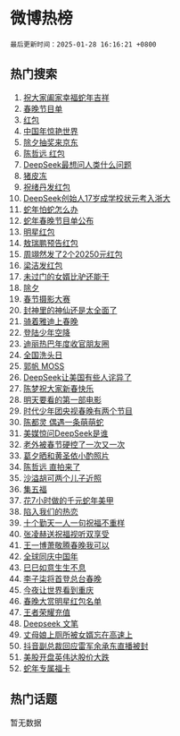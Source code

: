 # 微博热榜

`最后更新时间：2025-01-28 16:16:21 +0800`

## 热门搜索

1. [祝大家阖家幸福蛇年吉祥](https://m.weibo.cn/search?containerid=100103type%3D1%26t%3D10%26q%3D%23%E7%A5%9D%E5%A4%A7%E5%AE%B6%E9%98%96%E5%AE%B6%E5%B9%B8%E7%A6%8F%E8%9B%87%E5%B9%B4%E5%90%89%E7%A5%A5%23&stream_entry_id=51&isnewpage=1&extparam=seat%3D1%26stream_entry_id%3D51%26c_type%3D51%26cate%3D10103%26pos%3D0%26dgr%3D0%26q%3D%2523%25E7%25A5%259D%25E5%25A4%25A7%25E5%25AE%25B6%25E9%2598%2596%25E5%25AE%25B6%25E5%25B9%25B8%25E7%25A6%258F%25E8%259B%2587%25E5%25B9%25B4%25E5%2590%2589%25E7%25A5%25A5%2523%26filter_type%3Drealtimehot%26display_time%3D1738052180%26pre_seqid%3D17380521803260113697482)
1. [春晚节目单](https://m.weibo.cn/search?containerid=100103type%3D1%26t%3D10%26q%3D%E6%98%A5%E6%99%9A%E8%8A%82%E7%9B%AE%E5%8D%95&stream_entry_id=31&isnewpage=1&extparam=seat%3D1%26c_type%3D31%26band_rank%3D1%26q%3D%25E6%2598%25A5%25E6%2599%259A%25E8%258A%2582%25E7%259B%25AE%25E5%258D%2595%26dgr%3D0%26stream_entry_id%3D31%26lcate%3D5001%26flag%3D4%26pos%3D0%26cate%3D5001%26realpos%3D1%26filter_type%3Drealtimehot%26display_time%3D1738052180%26pre_seqid%3D17380521803260113697482)
1. [红包](https://m.weibo.cn/search?containerid=100103type%3D1%26t%3D10%26q%3D%E7%BA%A2%E5%8C%85&stream_entry_id=31&isnewpage=1&extparam=seat%3D1%26c_type%3D31%26band_rank%3D2%26q%3D%25E7%25BA%25A2%25E5%258C%2585%26dgr%3D0%26stream_entry_id%3D31%26lcate%3D5001%26flag%3D16%26pos%3D1%26cate%3D5001%26realpos%3D2%26filter_type%3Drealtimehot%26display_time%3D1738052180%26pre_seqid%3D17380521803260113697482)
1. [中国年惊艳世界](https://m.weibo.cn/search?containerid=100103type%3D1%26t%3D10%26q%3D%23%E4%B8%AD%E5%9B%BD%E5%B9%B4%E6%83%8A%E8%89%B3%E4%B8%96%E7%95%8C%23&stream_entry_id=31&isnewpage=1&extparam=seat%3D1%26c_type%3D31%26band_rank%3D3%26q%3D%2523%25E4%25B8%25AD%25E5%259B%25BD%25E5%25B9%25B4%25E6%2583%258A%25E8%2589%25B3%25E4%25B8%2596%25E7%2595%258C%2523%26dgr%3D0%26stream_entry_id%3D31%26lcate%3D5001%26flag%3D0%26pos%3D2%26cate%3D5001%26realpos%3D3%26filter_type%3Drealtimehot%26display_time%3D1738052180%26pre_seqid%3D17380521803260113697482)
1. [除夕抽奖来京东](https://m.weibo.cn/search?containerid=100103type%3D1%26t%3D10%26q%3D%23%E9%99%A4%E5%A4%95%E6%8A%BD%E5%A5%96%E6%9D%A5%E4%BA%AC%E4%B8%9C%23&stream_entry_id=31&isnewpage=1&extparam=seat%3D1%26c_type%3D31%26band_rank%3D4%26adid%3D274952%26topic_ad%3D1%26is_ad_pos%3D1%26stream_entry_id%3D31%26filter_type%3Drealtimehot%26q%3D%2523%25E9%2599%25A4%25E5%25A4%2595%25E6%258A%25BD%25E5%25A5%2596%25E6%259D%25A5%25E4%25BA%25AC%25E4%25B8%259C%2523%26cate%3D5001%26pos%3D3%26dgr%3D0%26lcate%3D5001%26display_time%3D1738052180%26pre_seqid%3D17380521803260113697482)
1. [陈哲远 红包](https://m.weibo.cn/search?containerid=100103type%3D1%26t%3D10%26q%3D%E9%99%88%E5%93%B2%E8%BF%9C+%E7%BA%A2%E5%8C%85&stream_entry_id=31&isnewpage=1&extparam=seat%3D1%26c_type%3D31%26band_rank%3D4%26q%3D%25E9%2599%2588%25E5%2593%25B2%25E8%25BF%259C%2520%25E7%25BA%25A2%25E5%258C%2585%26dgr%3D0%26stream_entry_id%3D31%26lcate%3D5001%26flag%3D2%26pos%3D4%26cate%3D5001%26realpos%3D4%26filter_type%3Drealtimehot%26display_time%3D1738052180%26pre_seqid%3D17380521803260113697482)
1. [DeepSeek最想问人类什么问题](https://m.weibo.cn/search?containerid=100103type%3D1%26t%3D10%26q%3DDeepSeek%E6%9C%80%E6%83%B3%E9%97%AE%E4%BA%BA%E7%B1%BB%E4%BB%80%E4%B9%88%E9%97%AE%E9%A2%98&stream_entry_id=31&isnewpage=1&extparam=seat%3D1%26c_type%3D31%26band_rank%3D5%26q%3DDeepSeek%25E6%259C%2580%25E6%2583%25B3%25E9%2597%25AE%25E4%25BA%25BA%25E7%25B1%25BB%25E4%25BB%2580%25E4%25B9%2588%25E9%2597%25AE%25E9%25A2%2598%26dgr%3D0%26stream_entry_id%3D31%26lcate%3D5001%26flag%3D16%26pos%3D5%26cate%3D5001%26realpos%3D5%26filter_type%3Drealtimehot%26display_time%3D1738052180%26pre_seqid%3D17380521803260113697482)
1. [猪皮冻](https://m.weibo.cn/search?containerid=100103type%3D1%26t%3D10%26q%3D%E7%8C%AA%E7%9A%AE%E5%86%BB&stream_entry_id=31&isnewpage=1&extparam=seat%3D1%26c_type%3D31%26band_rank%3D6%26q%3D%25E7%258C%25AA%25E7%259A%25AE%25E5%2586%25BB%26dgr%3D0%26stream_entry_id%3D31%26lcate%3D5001%26flag%3D1%26pos%3D6%26cate%3D5001%26realpos%3D6%26filter_type%3Drealtimehot%26display_time%3D1738052180%26pre_seqid%3D17380521803260113697482)
1. [祝绪丹发红包](https://m.weibo.cn/search?containerid=100103type%3D1%26t%3D10%26q%3D%E7%A5%9D%E7%BB%AA%E4%B8%B9%E5%8F%91%E7%BA%A2%E5%8C%85&stream_entry_id=31&isnewpage=1&extparam=seat%3D1%26c_type%3D31%26band_rank%3D7%26q%3D%25E7%25A5%259D%25E7%25BB%25AA%25E4%25B8%25B9%25E5%258F%2591%25E7%25BA%25A2%25E5%258C%2585%26dgr%3D0%26stream_entry_id%3D31%26lcate%3D5001%26flag%3D1%26pos%3D7%26cate%3D5001%26realpos%3D7%26filter_type%3Drealtimehot%26display_time%3D1738052180%26pre_seqid%3D17380521803260113697482)
1. [DeepSeek创始人17岁成学校状元考入浙大](https://m.weibo.cn/search?containerid=100103type%3D1%26t%3D10%26q%3D%23DeepSeek%E5%88%9B%E5%A7%8B%E4%BA%BA17%E5%B2%81%E6%88%90%E5%AD%A6%E6%A0%A1%E7%8A%B6%E5%85%83%E8%80%83%E5%85%A5%E6%B5%99%E5%A4%A7%23&stream_entry_id=31&isnewpage=1&extparam=seat%3D1%26c_type%3D31%26band_rank%3D8%26q%3D%2523DeepSeek%25E5%2588%259B%25E5%25A7%258B%25E4%25BA%25BA17%25E5%25B2%2581%25E6%2588%2590%25E5%25AD%25A6%25E6%25A0%25A1%25E7%258A%25B6%25E5%2585%2583%25E8%2580%2583%25E5%2585%25A5%25E6%25B5%2599%25E5%25A4%25A7%2523%26dgr%3D0%26stream_entry_id%3D31%26lcate%3D5001%26flag%3D1%26pos%3D8%26cate%3D5001%26realpos%3D8%26filter_type%3Drealtimehot%26display_time%3D1738052180%26pre_seqid%3D17380521803260113697482)
1. [蛇年怕蛇怎么办](https://m.weibo.cn/search?containerid=100103type%3D1%26t%3D10%26q%3D%23%E8%9B%87%E5%B9%B4%E6%80%95%E8%9B%87%E6%80%8E%E4%B9%88%E5%8A%9E%23&stream_entry_id=31&isnewpage=1&extparam=seat%3D1%26c_type%3D31%26band_rank%3D9%26q%3D%2523%25E8%259B%2587%25E5%25B9%25B4%25E6%2580%2595%25E8%259B%2587%25E6%2580%258E%25E4%25B9%2588%25E5%258A%259E%2523%26dgr%3D0%26stream_entry_id%3D31%26lcate%3D5001%26flag%3D0%26pos%3D9%26cate%3D5001%26realpos%3D9%26filter_type%3Drealtimehot%26display_time%3D1738052180%26pre_seqid%3D17380521803260113697482)
1. [蛇年春晚节目单公布](https://m.weibo.cn/search?containerid=100103type%3D1%26t%3D10%26q%3D%23%E8%9B%87%E5%B9%B4%E6%98%A5%E6%99%9A%E8%8A%82%E7%9B%AE%E5%8D%95%E5%85%AC%E5%B8%83%23&stream_entry_id=31&isnewpage=1&extparam=seat%3D1%26c_type%3D31%26band_rank%3D10%26q%3D%2523%25E8%259B%2587%25E5%25B9%25B4%25E6%2598%25A5%25E6%2599%259A%25E8%258A%2582%25E7%259B%25AE%25E5%258D%2595%25E5%2585%25AC%25E5%25B8%2583%2523%26dgr%3D0%26stream_entry_id%3D31%26lcate%3D5001%26flag%3D1%26pos%3D10%26cate%3D5001%26realpos%3D10%26filter_type%3Drealtimehot%26display_time%3D1738052180%26pre_seqid%3D17380521803260113697482)
1. [明星红包](https://m.weibo.cn/search?containerid=100103type%3D1%26t%3D10%26q%3D%E6%98%8E%E6%98%9F%E7%BA%A2%E5%8C%85&stream_entry_id=31&isnewpage=1&extparam=seat%3D1%26c_type%3D31%26band_rank%3D11%26q%3D%25E6%2598%258E%25E6%2598%259F%25E7%25BA%25A2%25E5%258C%2585%26dgr%3D0%26stream_entry_id%3D31%26lcate%3D5001%26flag%3D1%26pos%3D11%26cate%3D5001%26realpos%3D11%26filter_type%3Drealtimehot%26display_time%3D1738052180%26pre_seqid%3D17380521803260113697482)
1. [敖瑞鹏预告红包](https://m.weibo.cn/search?containerid=100103type%3D1%26t%3D10%26q%3D%E6%95%96%E7%91%9E%E9%B9%8F%E9%A2%84%E5%91%8A%E7%BA%A2%E5%8C%85&stream_entry_id=31&isnewpage=1&extparam=seat%3D1%26c_type%3D31%26band_rank%3D12%26q%3D%25E6%2595%2596%25E7%2591%259E%25E9%25B9%258F%25E9%25A2%2584%25E5%2591%258A%25E7%25BA%25A2%25E5%258C%2585%26dgr%3D0%26stream_entry_id%3D31%26lcate%3D5001%26flag%3D2%26pos%3D12%26cate%3D5001%26realpos%3D12%26filter_type%3Drealtimehot%26display_time%3D1738052180%26pre_seqid%3D17380521803260113697482)
1. [周翊然发了2个20250元红包](https://m.weibo.cn/search?containerid=100103type%3D1%26t%3D10%26q%3D%23%E5%91%A8%E7%BF%8A%E7%84%B6%E5%8F%91%E4%BA%862%E4%B8%AA20250%E5%85%83%E7%BA%A2%E5%8C%85%23&stream_entry_id=31&isnewpage=1&extparam=seat%3D1%26c_type%3D31%26band_rank%3D13%26q%3D%2523%25E5%2591%25A8%25E7%25BF%258A%25E7%2584%25B6%25E5%258F%2591%25E4%25BA%25862%25E4%25B8%25AA20250%25E5%2585%2583%25E7%25BA%25A2%25E5%258C%2585%2523%26dgr%3D0%26stream_entry_id%3D31%26lcate%3D5001%26flag%3D1%26pos%3D13%26cate%3D5001%26realpos%3D13%26filter_type%3Drealtimehot%26display_time%3D1738052180%26pre_seqid%3D17380521803260113697482)
1. [梁洁发红包](https://m.weibo.cn/search?containerid=100103type%3D1%26t%3D10%26q%3D%E6%A2%81%E6%B4%81%E5%8F%91%E7%BA%A2%E5%8C%85&stream_entry_id=31&isnewpage=1&extparam=seat%3D1%26c_type%3D31%26band_rank%3D14%26q%3D%25E6%25A2%2581%25E6%25B4%2581%25E5%258F%2591%25E7%25BA%25A2%25E5%258C%2585%26dgr%3D0%26stream_entry_id%3D31%26lcate%3D5001%26flag%3D1%26pos%3D14%26cate%3D5001%26realpos%3D14%26filter_type%3Drealtimehot%26display_time%3D1738052180%26pre_seqid%3D17380521803260113697482)
1. [未过门的女婿比驴还能干](https://m.weibo.cn/search?containerid=100103type%3D1%26t%3D10%26q%3D%23%E6%9C%AA%E8%BF%87%E9%97%A8%E7%9A%84%E5%A5%B3%E5%A9%BF%E6%AF%94%E9%A9%B4%E8%BF%98%E8%83%BD%E5%B9%B2%23&stream_entry_id=31&isnewpage=1&extparam=seat%3D1%26c_type%3D31%26band_rank%3D15%26q%3D%2523%25E6%259C%25AA%25E8%25BF%2587%25E9%2597%25A8%25E7%259A%2584%25E5%25A5%25B3%25E5%25A9%25BF%25E6%25AF%2594%25E9%25A9%25B4%25E8%25BF%2598%25E8%2583%25BD%25E5%25B9%25B2%2523%26dgr%3D0%26stream_entry_id%3D31%26lcate%3D5001%26flag%3D0%26pos%3D15%26cate%3D5001%26realpos%3D15%26filter_type%3Drealtimehot%26display_time%3D1738052180%26pre_seqid%3D17380521803260113697482)
1. [除夕](https://m.weibo.cn/search?containerid=100103type%3D1%26t%3D10%26q%3D%E9%99%A4%E5%A4%95&stream_entry_id=31&isnewpage=1&extparam=seat%3D1%26c_type%3D31%26band_rank%3D16%26q%3D%25E9%2599%25A4%25E5%25A4%2595%26dgr%3D0%26stream_entry_id%3D31%26lcate%3D5001%26flag%3D0%26pos%3D16%26cate%3D5001%26realpos%3D16%26filter_type%3Drealtimehot%26display_time%3D1738052180%26pre_seqid%3D17380521803260113697482)
1. [春节摄影大赛](https://m.weibo.cn/search?containerid=100103type%3D1%26t%3D10%26q%3D%23%E6%98%A5%E8%8A%82%E6%91%84%E5%BD%B1%E5%A4%A7%E8%B5%9B%23&stream_entry_id=31&isnewpage=1&extparam=seat%3D1%26c_type%3D31%26band_rank%3D17%26q%3D%2523%25E6%2598%25A5%25E8%258A%2582%25E6%2591%2584%25E5%25BD%25B1%25E5%25A4%25A7%25E8%25B5%259B%2523%26dgr%3D0%26stream_entry_id%3D31%26lcate%3D5001%26flag%3D0%26pos%3D17%26cate%3D5001%26realpos%3D17%26filter_type%3Drealtimehot%26display_time%3D1738052180%26pre_seqid%3D17380521803260113697482)
1. [封神里的神仙还是太全面了](https://m.weibo.cn/search?containerid=100103type%3D1%26t%3D10%26q%3D%23%E5%B0%81%E7%A5%9E%E9%87%8C%E7%9A%84%E7%A5%9E%E4%BB%99%E8%BF%98%E6%98%AF%E5%A4%AA%E5%85%A8%E9%9D%A2%E4%BA%86%23&stream_entry_id=31&isnewpage=1&extparam=seat%3D1%26c_type%3D31%26band_rank%3D18%26q%3D%2523%25E5%25B0%2581%25E7%25A5%259E%25E9%2587%258C%25E7%259A%2584%25E7%25A5%259E%25E4%25BB%2599%25E8%25BF%2598%25E6%2598%25AF%25E5%25A4%25AA%25E5%2585%25A8%25E9%259D%25A2%25E4%25BA%2586%2523%26dgr%3D0%26stream_entry_id%3D31%26lcate%3D5001%26flag%3D1%26pos%3D18%26cate%3D5001%26realpos%3D18%26filter_type%3Drealtimehot%26display_time%3D1738052180%26pre_seqid%3D17380521803260113697482)
1. [骑着雅迪上春晚](https://m.weibo.cn/search?containerid=100103type%3D1%26t%3D10%26q%3D%23%E9%AA%91%E7%9D%80%E9%9B%85%E8%BF%AA%E4%B8%8A%E6%98%A5%E6%99%9A%23&stream_entry_id=31&isnewpage=1&extparam=seat%3D1%26c_type%3D31%26band_rank%3D19%26q%3D%2523%25E9%25AA%2591%25E7%259D%2580%25E9%259B%2585%25E8%25BF%25AA%25E4%25B8%258A%25E6%2598%25A5%25E6%2599%259A%2523%26dgr%3D0%26stream_entry_id%3D31%26lcate%3D5001%26pos%3D19%26flag%3D1%26adid%3D275046%26cate%3D5001%26realpos%3D19%26filter_type%3Drealtimehot%26display_time%3D1738052180%26pre_seqid%3D17380521803260113697482)
1. [登陆少年空降](https://m.weibo.cn/search?containerid=100103type%3D1%26t%3D10%26q%3D%E7%99%BB%E9%99%86%E5%B0%91%E5%B9%B4%E7%A9%BA%E9%99%8D&stream_entry_id=31&isnewpage=1&extparam=seat%3D1%26c_type%3D31%26band_rank%3D20%26q%3D%25E7%2599%25BB%25E9%2599%2586%25E5%25B0%2591%25E5%25B9%25B4%25E7%25A9%25BA%25E9%2599%258D%26dgr%3D0%26stream_entry_id%3D31%26lcate%3D5001%26flag%3D1%26pos%3D20%26cate%3D5001%26realpos%3D20%26filter_type%3Drealtimehot%26display_time%3D1738052180%26pre_seqid%3D17380521803260113697482)
1. [迪丽热巴年度收官朋友圈](https://m.weibo.cn/search?containerid=100103type%3D1%26t%3D10%26q%3D%23%E8%BF%AA%E4%B8%BD%E7%83%AD%E5%B7%B4%E5%B9%B4%E5%BA%A6%E6%94%B6%E5%AE%98%E6%9C%8B%E5%8F%8B%E5%9C%88%23&stream_entry_id=31&isnewpage=1&extparam=seat%3D1%26c_type%3D31%26band_rank%3D21%26q%3D%2523%25E8%25BF%25AA%25E4%25B8%25BD%25E7%2583%25AD%25E5%25B7%25B4%25E5%25B9%25B4%25E5%25BA%25A6%25E6%2594%25B6%25E5%25AE%2598%25E6%259C%258B%25E5%258F%258B%25E5%259C%2588%2523%26dgr%3D0%26stream_entry_id%3D31%26lcate%3D5001%26flag%3D1%26pos%3D21%26cate%3D5001%26realpos%3D21%26filter_type%3Drealtimehot%26display_time%3D1738052180%26pre_seqid%3D17380521803260113697482)
1. [全国洗头日](https://m.weibo.cn/search?containerid=100103type%3D1%26t%3D10%26q%3D%E5%85%A8%E5%9B%BD%E6%B4%97%E5%A4%B4%E6%97%A5&stream_entry_id=31&isnewpage=1&extparam=seat%3D1%26c_type%3D31%26band_rank%3D22%26q%3D%25E5%2585%25A8%25E5%259B%25BD%25E6%25B4%2597%25E5%25A4%25B4%25E6%2597%25A5%26dgr%3D0%26stream_entry_id%3D31%26lcate%3D5001%26flag%3D0%26pos%3D22%26cate%3D5001%26realpos%3D22%26filter_type%3Drealtimehot%26display_time%3D1738052180%26pre_seqid%3D17380521803260113697482)
1. [郭帆 MOSS](https://m.weibo.cn/search?containerid=100103type%3D1%26t%3D10%26q%3D%E9%83%AD%E5%B8%86+MOSS&stream_entry_id=31&isnewpage=1&extparam=seat%3D1%26c_type%3D31%26band_rank%3D23%26q%3D%25E9%2583%25AD%25E5%25B8%2586%2520MOSS%26dgr%3D0%26stream_entry_id%3D31%26lcate%3D5001%26flag%3D1%26pos%3D23%26cate%3D5001%26realpos%3D23%26filter_type%3Drealtimehot%26display_time%3D1738052180%26pre_seqid%3D17380521803260113697482)
1. [DeepSeek让美国有些人诧异了](https://m.weibo.cn/search?containerid=100103type%3D1%26t%3D10%26q%3D%23DeepSeek%E8%AE%A9%E7%BE%8E%E5%9B%BD%E6%9C%89%E4%BA%9B%E4%BA%BA%E8%AF%A7%E5%BC%82%E4%BA%86%23&stream_entry_id=31&isnewpage=1&extparam=seat%3D1%26c_type%3D31%26band_rank%3D24%26q%3D%2523DeepSeek%25E8%25AE%25A9%25E7%25BE%258E%25E5%259B%25BD%25E6%259C%2589%25E4%25BA%259B%25E4%25BA%25BA%25E8%25AF%25A7%25E5%25BC%2582%25E4%25BA%2586%2523%26dgr%3D0%26stream_entry_id%3D31%26lcate%3D5001%26flag%3D0%26pos%3D24%26cate%3D5001%26realpos%3D24%26filter_type%3Drealtimehot%26display_time%3D1738052180%26pre_seqid%3D17380521803260113697482)
1. [陈梦祝大家新春快乐](https://m.weibo.cn/search?containerid=100103type%3D1%26t%3D10%26q%3D%23%E9%99%88%E6%A2%A6%E7%A5%9D%E5%A4%A7%E5%AE%B6%E6%96%B0%E6%98%A5%E5%BF%AB%E4%B9%90%23&stream_entry_id=31&isnewpage=1&extparam=seat%3D1%26c_type%3D31%26band_rank%3D25%26q%3D%2523%25E9%2599%2588%25E6%25A2%25A6%25E7%25A5%259D%25E5%25A4%25A7%25E5%25AE%25B6%25E6%2596%25B0%25E6%2598%25A5%25E5%25BF%25AB%25E4%25B9%2590%2523%26dgr%3D0%26stream_entry_id%3D31%26lcate%3D5001%26flag%3D1%26pos%3D25%26cate%3D5001%26realpos%3D25%26filter_type%3Drealtimehot%26display_time%3D1738052180%26pre_seqid%3D17380521803260113697482)
1. [明天要看的第一部电影](https://m.weibo.cn/search?containerid=100103type%3D1%26t%3D10%26q%3D%23%E6%98%8E%E5%A4%A9%E8%A6%81%E7%9C%8B%E7%9A%84%E7%AC%AC%E4%B8%80%E9%83%A8%E7%94%B5%E5%BD%B1%23&stream_entry_id=31&isnewpage=1&extparam=seat%3D1%26c_type%3D31%26band_rank%3D26%26q%3D%2523%25E6%2598%258E%25E5%25A4%25A9%25E8%25A6%2581%25E7%259C%258B%25E7%259A%2584%25E7%25AC%25AC%25E4%25B8%2580%25E9%2583%25A8%25E7%2594%25B5%25E5%25BD%25B1%2523%26dgr%3D0%26stream_entry_id%3D31%26lcate%3D5001%26flag%3D1%26pos%3D26%26cate%3D5001%26realpos%3D26%26filter_type%3Drealtimehot%26display_time%3D1738052180%26pre_seqid%3D17380521803260113697482)
1. [时代少年团央视春晚有两个节目](https://m.weibo.cn/search?containerid=100103type%3D1%26t%3D10%26q%3D%23%E6%97%B6%E4%BB%A3%E5%B0%91%E5%B9%B4%E5%9B%A2%E5%A4%AE%E8%A7%86%E6%98%A5%E6%99%9A%E6%9C%89%E4%B8%A4%E4%B8%AA%E8%8A%82%E7%9B%AE%23&stream_entry_id=31&isnewpage=1&extparam=seat%3D1%26c_type%3D31%26band_rank%3D27%26q%3D%2523%25E6%2597%25B6%25E4%25BB%25A3%25E5%25B0%2591%25E5%25B9%25B4%25E5%259B%25A2%25E5%25A4%25AE%25E8%25A7%2586%25E6%2598%25A5%25E6%2599%259A%25E6%259C%2589%25E4%25B8%25A4%25E4%25B8%25AA%25E8%258A%2582%25E7%259B%25AE%2523%26dgr%3D0%26stream_entry_id%3D31%26lcate%3D5001%26flag%3D1%26pos%3D27%26cate%3D5001%26realpos%3D27%26filter_type%3Drealtimehot%26display_time%3D1738052180%26pre_seqid%3D17380521803260113697482)
1. [陈都灵 偶遇一条萌萌蛇](https://m.weibo.cn/search?containerid=100103type%3D1%26t%3D10%26q%3D%E9%99%88%E9%83%BD%E7%81%B5+%E5%81%B6%E9%81%87%E4%B8%80%E6%9D%A1%E8%90%8C%E8%90%8C%E8%9B%87&stream_entry_id=31&isnewpage=1&extparam=seat%3D1%26c_type%3D31%26band_rank%3D28%26q%3D%25E9%2599%2588%25E9%2583%25BD%25E7%2581%25B5%2520%25E5%2581%25B6%25E9%2581%2587%25E4%25B8%2580%25E6%259D%25A1%25E8%2590%258C%25E8%2590%258C%25E8%259B%2587%26dgr%3D0%26stream_entry_id%3D31%26lcate%3D5001%26flag%3D0%26pos%3D28%26cate%3D5001%26realpos%3D28%26filter_type%3Drealtimehot%26display_time%3D1738052180%26pre_seqid%3D17380521803260113697482)
1. [美媒惊问DeepSeek是谁](https://m.weibo.cn/search?containerid=100103type%3D1%26t%3D10%26q%3D%23%E7%BE%8E%E5%AA%92%E6%83%8A%E9%97%AEDeepSeek%E6%98%AF%E8%B0%81%23&stream_entry_id=31&isnewpage=1&extparam=seat%3D1%26c_type%3D31%26band_rank%3D29%26q%3D%2523%25E7%25BE%258E%25E5%25AA%2592%25E6%2583%258A%25E9%2597%25AEDeepSeek%25E6%2598%25AF%25E8%25B0%2581%2523%26dgr%3D0%26stream_entry_id%3D31%26lcate%3D5001%26flag%3D0%26pos%3D29%26cate%3D5001%26realpos%3D29%26filter_type%3Drealtimehot%26display_time%3D1738052180%26pre_seqid%3D17380521803260113697482)
1. [老外被春节硬控了一次又一次](https://m.weibo.cn/search?containerid=100103type%3D1%26t%3D10%26q%3D%23%E8%80%81%E5%A4%96%E8%A2%AB%E6%98%A5%E8%8A%82%E7%A1%AC%E6%8E%A7%E4%BA%86%E4%B8%80%E6%AC%A1%E5%8F%88%E4%B8%80%E6%AC%A1%23&stream_entry_id=31&isnewpage=1&extparam=seat%3D1%26c_type%3D31%26band_rank%3D30%26q%3D%2523%25E8%2580%2581%25E5%25A4%2596%25E8%25A2%25AB%25E6%2598%25A5%25E8%258A%2582%25E7%25A1%25AC%25E6%258E%25A7%25E4%25BA%2586%25E4%25B8%2580%25E6%25AC%25A1%25E5%258F%2588%25E4%25B8%2580%25E6%25AC%25A1%2523%26dgr%3D0%26stream_entry_id%3D31%26lcate%3D5001%26flag%3D1%26pos%3D30%26cate%3D5001%26realpos%3D30%26filter_type%3Drealtimehot%26display_time%3D1738052180%26pre_seqid%3D17380521803260113697482)
1. [葛夕晒和黄圣依小酌照片](https://m.weibo.cn/search?containerid=100103type%3D1%26t%3D10%26q%3D%23%E8%91%9B%E5%A4%95%E6%99%92%E5%92%8C%E9%BB%84%E5%9C%A3%E4%BE%9D%E5%B0%8F%E9%85%8C%E7%85%A7%E7%89%87%23&stream_entry_id=31&isnewpage=1&extparam=seat%3D1%26c_type%3D31%26band_rank%3D31%26q%3D%2523%25E8%2591%259B%25E5%25A4%2595%25E6%2599%2592%25E5%2592%258C%25E9%25BB%2584%25E5%259C%25A3%25E4%25BE%259D%25E5%25B0%258F%25E9%2585%258C%25E7%2585%25A7%25E7%2589%2587%2523%26dgr%3D0%26stream_entry_id%3D31%26lcate%3D5001%26flag%3D1%26pos%3D31%26cate%3D5001%26realpos%3D31%26filter_type%3Drealtimehot%26display_time%3D1738052180%26pre_seqid%3D17380521803260113697482)
1. [陈哲远 直拍来了](https://m.weibo.cn/search?containerid=100103type%3D1%26t%3D10%26q%3D%E9%99%88%E5%93%B2%E8%BF%9C+%E7%9B%B4%E6%8B%8D%E6%9D%A5%E4%BA%86&stream_entry_id=31&isnewpage=1&extparam=seat%3D1%26c_type%3D31%26band_rank%3D32%26q%3D%25E9%2599%2588%25E5%2593%25B2%25E8%25BF%259C%2520%25E7%259B%25B4%25E6%258B%258D%25E6%259D%25A5%25E4%25BA%2586%26dgr%3D0%26stream_entry_id%3D31%26lcate%3D5001%26flag%3D0%26pos%3D32%26cate%3D5001%26realpos%3D32%26filter_type%3Drealtimehot%26display_time%3D1738052180%26pre_seqid%3D17380521803260113697482)
1. [沙溢胡可两个儿子近照](https://m.weibo.cn/search?containerid=100103type%3D1%26t%3D10%26q%3D%23%E6%B2%99%E6%BA%A2%E8%83%A1%E5%8F%AF%E4%B8%A4%E4%B8%AA%E5%84%BF%E5%AD%90%E8%BF%91%E7%85%A7%23&stream_entry_id=31&isnewpage=1&extparam=seat%3D1%26c_type%3D31%26band_rank%3D33%26q%3D%2523%25E6%25B2%2599%25E6%25BA%25A2%25E8%2583%25A1%25E5%258F%25AF%25E4%25B8%25A4%25E4%25B8%25AA%25E5%2584%25BF%25E5%25AD%2590%25E8%25BF%2591%25E7%2585%25A7%2523%26dgr%3D0%26stream_entry_id%3D31%26lcate%3D5001%26flag%3D0%26pos%3D33%26cate%3D5001%26realpos%3D33%26filter_type%3Drealtimehot%26display_time%3D1738052180%26pre_seqid%3D17380521803260113697482)
1. [集五福](https://m.weibo.cn/search?containerid=100103type%3D1%26t%3D10%26q%3D%E9%9B%86%E4%BA%94%E7%A6%8F&stream_entry_id=31&isnewpage=1&extparam=seat%3D1%26c_type%3D31%26band_rank%3D34%26q%3D%25E9%259B%2586%25E4%25BA%2594%25E7%25A6%258F%26dgr%3D0%26stream_entry_id%3D31%26lcate%3D5001%26flag%3D0%26pos%3D34%26cate%3D5001%26realpos%3D34%26filter_type%3Drealtimehot%26display_time%3D1738052180%26pre_seqid%3D17380521803260113697482)
1. [花7小时做的千元蛇年美甲](https://m.weibo.cn/search?containerid=100103type%3D1%26t%3D10%26q%3D%23%E8%8A%B17%E5%B0%8F%E6%97%B6%E5%81%9A%E7%9A%84%E5%8D%83%E5%85%83%E8%9B%87%E5%B9%B4%E7%BE%8E%E7%94%B2%23&stream_entry_id=31&isnewpage=1&extparam=seat%3D1%26c_type%3D31%26band_rank%3D35%26q%3D%2523%25E8%258A%25B17%25E5%25B0%258F%25E6%2597%25B6%25E5%2581%259A%25E7%259A%2584%25E5%258D%2583%25E5%2585%2583%25E8%259B%2587%25E5%25B9%25B4%25E7%25BE%258E%25E7%2594%25B2%2523%26dgr%3D0%26stream_entry_id%3D31%26lcate%3D5001%26flag%3D1%26pos%3D35%26cate%3D5001%26realpos%3D35%26filter_type%3Drealtimehot%26display_time%3D1738052180%26pre_seqid%3D17380521803260113697482)
1. [陷入我们的热恋](https://m.weibo.cn/search?containerid=100103type%3D1%26t%3D10%26q%3D%E9%99%B7%E5%85%A5%E6%88%91%E4%BB%AC%E7%9A%84%E7%83%AD%E6%81%8B&stream_entry_id=31&isnewpage=1&extparam=seat%3D1%26c_type%3D31%26band_rank%3D36%26q%3D%25E9%2599%25B7%25E5%2585%25A5%25E6%2588%2591%25E4%25BB%25AC%25E7%259A%2584%25E7%2583%25AD%25E6%2581%258B%26dgr%3D0%26stream_entry_id%3D31%26lcate%3D5001%26flag%3D1%26pos%3D36%26cate%3D5001%26realpos%3D36%26filter_type%3Drealtimehot%26display_time%3D1738052180%26pre_seqid%3D17380521803260113697482)
1. [十个勤天一人一句祝福不重样](https://m.weibo.cn/search?containerid=100103type%3D1%26t%3D10%26q%3D%23%E5%8D%81%E4%B8%AA%E5%8B%A4%E5%A4%A9%E4%B8%80%E4%BA%BA%E4%B8%80%E5%8F%A5%E7%A5%9D%E7%A6%8F%E4%B8%8D%E9%87%8D%E6%A0%B7%23&stream_entry_id=31&isnewpage=1&extparam=seat%3D1%26c_type%3D31%26band_rank%3D37%26q%3D%2523%25E5%258D%2581%25E4%25B8%25AA%25E5%258B%25A4%25E5%25A4%25A9%25E4%25B8%2580%25E4%25BA%25BA%25E4%25B8%2580%25E5%258F%25A5%25E7%25A5%259D%25E7%25A6%258F%25E4%25B8%258D%25E9%2587%258D%25E6%25A0%25B7%2523%26dgr%3D0%26stream_entry_id%3D31%26lcate%3D5001%26flag%3D0%26pos%3D37%26cate%3D5001%26realpos%3D37%26filter_type%3Drealtimehot%26display_time%3D1738052180%26pre_seqid%3D17380521803260113697482)
1. [张凌赫送祝福视听双享受](https://m.weibo.cn/search?containerid=100103type%3D1%26t%3D10%26q%3D%23%E5%BC%A0%E5%87%8C%E8%B5%AB%E9%80%81%E7%A5%9D%E7%A6%8F%E8%A7%86%E5%90%AC%E5%8F%8C%E4%BA%AB%E5%8F%97%23&stream_entry_id=31&isnewpage=1&extparam=seat%3D1%26c_type%3D31%26band_rank%3D38%26q%3D%2523%25E5%25BC%25A0%25E5%2587%258C%25E8%25B5%25AB%25E9%2580%2581%25E7%25A5%259D%25E7%25A6%258F%25E8%25A7%2586%25E5%2590%25AC%25E5%258F%258C%25E4%25BA%25AB%25E5%258F%2597%2523%26dgr%3D0%26stream_entry_id%3D31%26lcate%3D5001%26flag%3D1%26pos%3D38%26cate%3D5001%26realpos%3D38%26filter_type%3Drealtimehot%26display_time%3D1738052180%26pre_seqid%3D17380521803260113697482)
1. [王一博萧敬腾春晚我可以](https://m.weibo.cn/search?containerid=100103type%3D1%26t%3D10%26q%3D%23%E7%8E%8B%E4%B8%80%E5%8D%9A%E8%90%A7%E6%95%AC%E8%85%BE%E6%98%A5%E6%99%9A%E6%88%91%E5%8F%AF%E4%BB%A5%23&stream_entry_id=31&isnewpage=1&extparam=seat%3D1%26c_type%3D31%26band_rank%3D39%26q%3D%2523%25E7%258E%258B%25E4%25B8%2580%25E5%258D%259A%25E8%2590%25A7%25E6%2595%25AC%25E8%2585%25BE%25E6%2598%25A5%25E6%2599%259A%25E6%2588%2591%25E5%258F%25AF%25E4%25BB%25A5%2523%26dgr%3D0%26stream_entry_id%3D31%26lcate%3D5001%26flag%3D1%26pos%3D39%26cate%3D5001%26realpos%3D39%26filter_type%3Drealtimehot%26display_time%3D1738052180%26pre_seqid%3D17380521803260113697482)
1. [全球同庆中国年](https://m.weibo.cn/search?containerid=100103type%3D1%26t%3D10%26q%3D%23%E5%85%A8%E7%90%83%E5%90%8C%E5%BA%86%E4%B8%AD%E5%9B%BD%E5%B9%B4%23&stream_entry_id=31&isnewpage=1&extparam=seat%3D1%26c_type%3D31%26band_rank%3D40%26q%3D%2523%25E5%2585%25A8%25E7%2590%2583%25E5%2590%258C%25E5%25BA%2586%25E4%25B8%25AD%25E5%259B%25BD%25E5%25B9%25B4%2523%26dgr%3D0%26stream_entry_id%3D31%26lcate%3D5001%26flag%3D0%26pos%3D40%26cate%3D5001%26realpos%3D40%26filter_type%3Drealtimehot%26display_time%3D1738052180%26pre_seqid%3D17380521803260113697482)
1. [巳巳如意生生不息](https://m.weibo.cn/search?containerid=100103type%3D1%26t%3D10%26q%3D%23%E5%B7%B3%E5%B7%B3%E5%A6%82%E6%84%8F%E7%94%9F%E7%94%9F%E4%B8%8D%E6%81%AF%23&stream_entry_id=31&isnewpage=1&extparam=seat%3D1%26c_type%3D31%26band_rank%3D41%26q%3D%2523%25E5%25B7%25B3%25E5%25B7%25B3%25E5%25A6%2582%25E6%2584%258F%25E7%2594%259F%25E7%2594%259F%25E4%25B8%258D%25E6%2581%25AF%2523%26dgr%3D0%26stream_entry_id%3D31%26lcate%3D5001%26flag%3D0%26pos%3D41%26cate%3D5001%26realpos%3D41%26filter_type%3Drealtimehot%26display_time%3D1738052180%26pre_seqid%3D17380521803260113697482)
1. [李子柒将首登总台春晚](https://m.weibo.cn/search?containerid=100103type%3D1%26t%3D10%26q%3D%23%E6%9D%8E%E5%AD%90%E6%9F%92%E5%B0%86%E9%A6%96%E7%99%BB%E6%80%BB%E5%8F%B0%E6%98%A5%E6%99%9A%23&stream_entry_id=31&isnewpage=1&extparam=seat%3D1%26c_type%3D31%26band_rank%3D42%26q%3D%2523%25E6%259D%258E%25E5%25AD%2590%25E6%259F%2592%25E5%25B0%2586%25E9%25A6%2596%25E7%2599%25BB%25E6%2580%25BB%25E5%258F%25B0%25E6%2598%25A5%25E6%2599%259A%2523%26dgr%3D0%26stream_entry_id%3D31%26lcate%3D5001%26flag%3D0%26pos%3D42%26cate%3D5001%26realpos%3D42%26filter_type%3Drealtimehot%26display_time%3D1738052180%26pre_seqid%3D17380521803260113697482)
1. [今夜让世界看到重庆](https://m.weibo.cn/search?containerid=100103type%3D1%26t%3D10%26q%3D%23%E4%BB%8A%E5%A4%9C%E8%AE%A9%E4%B8%96%E7%95%8C%E7%9C%8B%E5%88%B0%E9%87%8D%E5%BA%86%23&stream_entry_id=31&isnewpage=1&extparam=seat%3D1%26c_type%3D31%26band_rank%3D43%26q%3D%2523%25E4%25BB%258A%25E5%25A4%259C%25E8%25AE%25A9%25E4%25B8%2596%25E7%2595%258C%25E7%259C%258B%25E5%2588%25B0%25E9%2587%258D%25E5%25BA%2586%2523%26dgr%3D0%26stream_entry_id%3D31%26lcate%3D5001%26flag%3D0%26pos%3D43%26cate%3D5001%26realpos%3D43%26filter_type%3Drealtimehot%26display_time%3D1738052180%26pre_seqid%3D17380521803260113697482)
1. [春晚大赏明星红包名单](https://m.weibo.cn/search?containerid=100103type%3D1%26t%3D10%26q%3D%E6%98%A5%E6%99%9A%E5%A4%A7%E8%B5%8F%E6%98%8E%E6%98%9F%E7%BA%A2%E5%8C%85%E5%90%8D%E5%8D%95&stream_entry_id=31&isnewpage=1&extparam=seat%3D1%26c_type%3D31%26band_rank%3D44%26q%3D%25E6%2598%25A5%25E6%2599%259A%25E5%25A4%25A7%25E8%25B5%258F%25E6%2598%258E%25E6%2598%259F%25E7%25BA%25A2%25E5%258C%2585%25E5%2590%258D%25E5%258D%2595%26dgr%3D0%26stream_entry_id%3D31%26lcate%3D5001%26flag%3D1%26pos%3D44%26cate%3D5001%26realpos%3D44%26filter_type%3Drealtimehot%26display_time%3D1738052180%26pre_seqid%3D17380521803260113697482)
1. [王者荣耀充值](https://m.weibo.cn/search?containerid=100103type%3D1%26t%3D10%26q%3D%23%E7%8E%8B%E8%80%85%E8%8D%A3%E8%80%80%E5%85%85%E5%80%BC%23&stream_entry_id=31&isnewpage=1&extparam=seat%3D1%26c_type%3D31%26band_rank%3D45%26q%3D%2523%25E7%258E%258B%25E8%2580%2585%25E8%258D%25A3%25E8%2580%2580%25E5%2585%2585%25E5%2580%25BC%2523%26dgr%3D0%26stream_entry_id%3D31%26lcate%3D5001%26flag%3D0%26pos%3D45%26cate%3D5001%26realpos%3D45%26filter_type%3Drealtimehot%26display_time%3D1738052180%26pre_seqid%3D17380521803260113697482)
1. [Deepseek 文笔](https://m.weibo.cn/search?containerid=100103type%3D1%26t%3D10%26q%3DDeepseek+%E6%96%87%E7%AC%94&stream_entry_id=31&isnewpage=1&extparam=seat%3D1%26c_type%3D31%26band_rank%3D46%26q%3DDeepseek%2520%25E6%2596%2587%25E7%25AC%2594%26dgr%3D0%26stream_entry_id%3D31%26lcate%3D5001%26flag%3D1%26pos%3D46%26cate%3D5001%26realpos%3D46%26filter_type%3Drealtimehot%26display_time%3D1738052180%26pre_seqid%3D17380521803260113697482)
1. [丈母娘上厕所被女婿忘在高速上](https://m.weibo.cn/search?containerid=100103type%3D1%26t%3D10%26q%3D%23%E4%B8%88%E6%AF%8D%E5%A8%98%E4%B8%8A%E5%8E%95%E6%89%80%E8%A2%AB%E5%A5%B3%E5%A9%BF%E5%BF%98%E5%9C%A8%E9%AB%98%E9%80%9F%E4%B8%8A%23&stream_entry_id=31&isnewpage=1&extparam=seat%3D1%26c_type%3D31%26band_rank%3D47%26q%3D%2523%25E4%25B8%2588%25E6%25AF%258D%25E5%25A8%2598%25E4%25B8%258A%25E5%258E%2595%25E6%2589%2580%25E8%25A2%25AB%25E5%25A5%25B3%25E5%25A9%25BF%25E5%25BF%2598%25E5%259C%25A8%25E9%25AB%2598%25E9%2580%259F%25E4%25B8%258A%2523%26dgr%3D0%26stream_entry_id%3D31%26lcate%3D5001%26flag%3D0%26pos%3D47%26cate%3D5001%26realpos%3D47%26filter_type%3Drealtimehot%26display_time%3D1738052180%26pre_seqid%3D17380521803260113697482)
1. [抖音副总裁回应雷军余承东直播被封](https://m.weibo.cn/search?containerid=100103type%3D1%26t%3D10%26q%3D%E6%8A%96%E9%9F%B3%E5%89%AF%E6%80%BB%E8%A3%81%E5%9B%9E%E5%BA%94%E9%9B%B7%E5%86%9B%E4%BD%99%E6%89%BF%E4%B8%9C%E7%9B%B4%E6%92%AD%E8%A2%AB%E5%B0%81&stream_entry_id=31&isnewpage=1&extparam=seat%3D1%26c_type%3D31%26band_rank%3D48%26q%3D%25E6%258A%2596%25E9%259F%25B3%25E5%2589%25AF%25E6%2580%25BB%25E8%25A3%2581%25E5%259B%259E%25E5%25BA%2594%25E9%259B%25B7%25E5%2586%259B%25E4%25BD%2599%25E6%2589%25BF%25E4%25B8%259C%25E7%259B%25B4%25E6%2592%25AD%25E8%25A2%25AB%25E5%25B0%2581%26dgr%3D0%26stream_entry_id%3D31%26lcate%3D5001%26flag%3D0%26pos%3D48%26cate%3D5001%26realpos%3D48%26filter_type%3Drealtimehot%26display_time%3D1738052180%26pre_seqid%3D17380521803260113697482)
1. [美股开盘英伟达股价大跌](https://m.weibo.cn/search?containerid=100103type%3D1%26t%3D10%26q%3D%E7%BE%8E%E8%82%A1%E5%BC%80%E7%9B%98%E8%8B%B1%E4%BC%9F%E8%BE%BE%E8%82%A1%E4%BB%B7%E5%A4%A7%E8%B7%8C&stream_entry_id=31&isnewpage=1&extparam=seat%3D1%26c_type%3D31%26band_rank%3D49%26q%3D%25E7%25BE%258E%25E8%2582%25A1%25E5%25BC%2580%25E7%259B%2598%25E8%258B%25B1%25E4%25BC%259F%25E8%25BE%25BE%25E8%2582%25A1%25E4%25BB%25B7%25E5%25A4%25A7%25E8%25B7%258C%26dgr%3D0%26stream_entry_id%3D31%26lcate%3D5001%26flag%3D0%26pos%3D49%26cate%3D5001%26realpos%3D49%26filter_type%3Drealtimehot%26display_time%3D1738052180%26pre_seqid%3D17380521803260113697482)
1. [蛇年专属福卡](https://m.weibo.cn/search?containerid=100103type%3D1%26t%3D10%26q%3D%23%E8%9B%87%E5%B9%B4%E4%B8%93%E5%B1%9E%E7%A6%8F%E5%8D%A1%23&stream_entry_id=31&isnewpage=1&extparam=seat%3D1%26c_type%3D31%26band_rank%3D50%26q%3D%2523%25E8%259B%2587%25E5%25B9%25B4%25E4%25B8%2593%25E5%25B1%259E%25E7%25A6%258F%25E5%258D%25A1%2523%26dgr%3D0%26stream_entry_id%3D31%26lcate%3D5001%26flag%3D0%26pos%3D50%26cate%3D5001%26realpos%3D50%26filter_type%3Drealtimehot%26display_time%3D1738052180%26pre_seqid%3D17380521803260113697482)

## 热门话题

暂无数据
